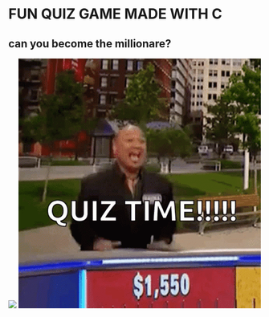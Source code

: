 # FUN QUIZ GAME MADE WITH C
## can you become the millionare?
<img src = "assets/kbc.gif" >
<img src = "assets/wheel-of-fortune-wof.gif" >
